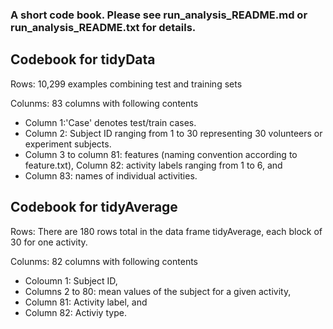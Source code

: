 ### A short code book. Please see run_analysis_README.md or run_analysis_README.txt for details.

## Codebook for tidyData 

Rows: 10,299 examples combining test and training sets

Colunms: 83 columns with following contents

  * Column 1:'Case' denotes test/train cases. 
  * Column 2: Subject ID ranging from 1 to 30 representing 30 volunteers or experiment subjects. 
  * Column 3 to column 81: features (naming convention according to feature.txt), Column 82: activity labels ranging from 1 to 6, and 
  * Column 83: names of individual activities.
  
## Codebook for tidyAverage

Rows: There are 180 rows total in the data frame tidyAverage, each block of 30 for one activity.

Colunms: 82 columns with following contents

  * Coloumn 1: Subject ID, 
  * Columns 2 to 80: mean values of the subject for a given activity, 
  * Column 81: Activity label, and
  * Column 82: Activiy type.



         